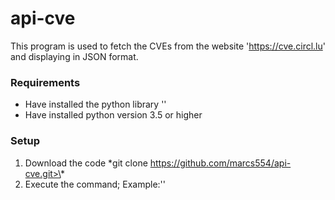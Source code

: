 # api-cve
This program is used to fetch the CVEs from the website '<https://cve.circl.lu>' and displaying
in JSON format.

### Requirements
* Have installed the python library '<requests>'
* Have installed python version 3.5 or higher

### Setup
1. Download the code \*git clone https://github.com/marcs554/api-cve.git>\*
2. Execute the command; Example:'<python api-cve.py cve-2020-4542>'